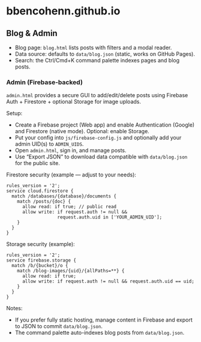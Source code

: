 # bbencohenn.github.io

## Blog & Admin

- Blog page: `blog.html` lists posts with filters and a modal reader.
- Data source: defaults to `data/blog.json` (static, works on GitHub Pages).
- Search: the Ctrl/Cmd+K command palette indexes pages and blog posts.

### Admin (Firebase-backed)

`admin.html` provides a secure GUI to add/edit/delete posts using Firebase Auth + Firestore + optional Storage for image uploads.

Setup:
- Create a Firebase project (Web app) and enable Authentication (Google) and Firestore (native mode). Optional: enable Storage.
- Put your config into `js/firebase-config.js` and optionally add your admin UID(s) to `ADMIN_UIDS`.
- Open `admin.html`, sign in, and manage posts.
- Use “Export JSON” to download data compatible with `data/blog.json` for the public site.

Firestore security (example — adjust to your needs):
```
rules_version = '2';
service cloud.firestore {
  match /databases/{database}/documents {
    match /posts/{doc} {
      allow read: if true; // public read
      allow write: if request.auth != null &&
                   request.auth.uid in ['YOUR_ADMIN_UID'];
    }
  }
}
```

Storage security (example):
```
rules_version = '2';
service firebase.storage {
  match /b/{bucket}/o {
    match /blog-images/{uid}/{allPaths=**} {
      allow read: if true;
      allow write: if request.auth != null && request.auth.uid == uid;
    }
  }
}
```

Notes:
- If you prefer fully static hosting, manage content in Firebase and export to JSON to commit `data/blog.json`.
- The command palette auto-indexes blog posts from `data/blog.json`.
